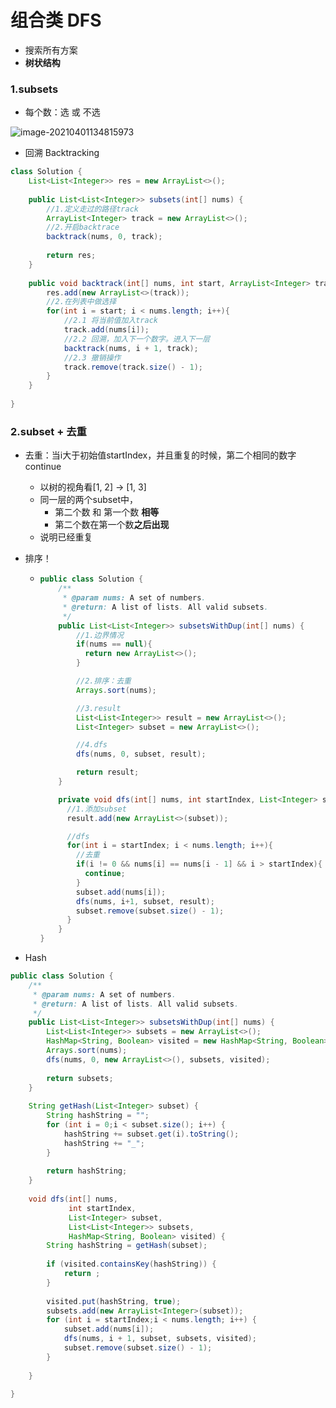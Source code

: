 

# 组合类 DFS

* 搜索所有方案
* **树状结构**

### 1.subsets

* 每个数：选 或 不选

![image-20210401134815973](https://raw.githubusercontent.com/TWDH/Leetcode-From-Zero/pictures/img/image-20210401134815973.png)

* 回溯 Backtracking

```java
class Solution {
    List<List<Integer>> res = new ArrayList<>();
    
    public List<List<Integer>> subsets(int[] nums) {
        //1.定义走过的路径track
        ArrayList<Integer> track = new ArrayList<>();
        //2.开启backtrace
        backtrack(nums, 0, track);
        
        return res;
    }
    
    public void backtrack(int[] nums, int start, ArrayList<Integer> track){
        res.add(new ArrayList<>(track));
        //2.在列表中做选择
        for(int i = start; i < nums.length; i++){
            //2.1 将当前值加入track
            track.add(nums[i]);
            //2.2 回溯，加入下一个数字。进入下一层
            backtrack(nums, i + 1, track);
            //2.3 撤销操作
            track.remove(track.size() - 1);
        }
    }
    
}
```

### 2.subset + 去重

* 去重：当i大于初始值startIndex，并且重复的时候，第二个相同的数字continue
  * 以树的视角看[1, 2] -> [1, 3]
  * 同一层的两个subset中，
    * 第二个数 和 第一个数 **相等**
    * 第二个数在第一个数**之后出现**
  * 说明已经重复
  
* 排序！

  * ```java
    public class Solution {
        /**
         * @param nums: A set of numbers.
         * @return: A list of lists. All valid subsets.
         */
        public List<List<Integer>> subsetsWithDup(int[] nums) {
            //1.边界情况
            if(nums == null){
              return new ArrayList<>();
            }
    
            //2.排序：去重
            Arrays.sort(nums);
    
            //3.result
            List<List<Integer>> result = new ArrayList<>();
            List<Integer> subset = new ArrayList<>();
    
            //4.dfs
            dfs(nums, 0, subset, result);
    
            return result;
        }
    
        private void dfs(int[] nums, int startIndex, List<Integer> subset, List<List<Integer>> result){
          //1.添加subset
          result.add(new ArrayList<>(subset));
    
          //dfs
          for(int i = startIndex; i < nums.length; i++){
            //去重
            if(i != 0 && nums[i] == nums[i - 1] && i > startIndex){
              continue;
            }
            subset.add(nums[i]);
            dfs(nums, i+1, subset, result);
            subset.remove(subset.size() - 1);
          }
        }
    }
    ```

* Hash

```java
public class Solution {
    /**
     * @param nums: A set of numbers.
     * @return: A list of lists. All valid subsets.
     */
    public List<List<Integer>> subsetsWithDup(int[] nums) {
        List<List<Integer>> subsets = new ArrayList<>();
        HashMap<String, Boolean> visited = new HashMap<String, Boolean>();
        Arrays.sort(nums);
        dfs(nums, 0, new ArrayList<>(), subsets, visited);
        
        return subsets;
    }
    
    String getHash(List<Integer> subset) {
        String hashString = "";
        for (int i = 0;i < subset.size(); i++) {
            hashString += subset.get(i).toString();
            hashString += "_";
        }
        
        return hashString;
    }
    
    void dfs(int[] nums, 
             int startIndex, 
             List<Integer> subset,
             List<List<Integer>> subsets,
             HashMap<String, Boolean> visited) {
        String hashString = getHash(subset);
        
        if (visited.containsKey(hashString)) {
            return ;
        }
        
        visited.put(hashString, true);
        subsets.add(new ArrayList<Integer>(subset));
        for (int i = startIndex;i < nums.length; i++) {
            subset.add(nums[i]);
            dfs(nums, i + 1, subset, subsets, visited);
            subset.remove(subset.size() - 1);
        }
        
    }
    
}
```

